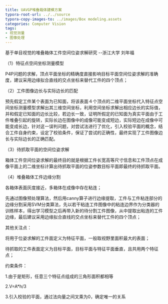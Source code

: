 ```yaml
---
title: UAVGP堆叠箱体建模方案
typora-root-url: ../../source
typora-copy-images-to: ../images/Box modeling.assets
categories: Computer Vision
tags:
- 视觉测量
- 图像处理
---
```


基于单目视觉的堆叠箱体工件空间位姿求解研究 --浙江大学 刘年福

（1）特征点空间坐标测量模型

P4P问题的求解，顶点平面坐标的精确度直接影响目标平面空间位姿求解的准确度，建议采用边缘拟合直线的交点坐标来替代工件的四个顶点；

（2）工件图像边长与实际边长的匹配

预先假定工件某个表面为已知面，将该表面４个顶点的二维平面坐标代入特征点空间坐标测量模型求解出其三维空间坐标，利用空间坐标求解出相应边长的实际值，并和假定已知面的边长比较，若边长一致，证明所假定的已知面为真实平面由于工件堆叠引起的旋转，实际长边在图像中的成像可能变成短边，实际短边在成像中可能变成长边，针对这一误判问题，对尝试法进行了优化，引入校验平面的概念，结合工件自身约束，设定了校验条件，保证了尝试的正确性，最终实现了工件图像边长与实际边长的正确匹配。

（3）待抓取平面的空间位姿求解

箱体工件空间位姿求解的最终目的就是根据工件长宽高等尺寸信息和工件顶点在成像平面上的二维坐标计算出待抓取平面的位姿参数目标平面即最终的待抓取平面。

（4）堆叠箱体工件边缘分割

各箱体表面灰度接近，多箱体在成像中存在粘连；

先通过图像预处理算法，然后用canny算子进行边缘提取，工件与工件粘连部分的边缘分割采用SVM分类算法，先以若干粘连工件图像中的粘连边界作为分类器的训练样本，得出学习模型之后再带入新的待分割工件图像，从中提取出粘连的工件边缘，最后建议采用边缘拟合直线的交点坐标来替代工件的四个顶点；

其他关注点：

将用于位姿求解的工件面定义为特征平面，一般取视野里面积最大的表面；

待抓取的工件表面定义为目标平面，目标平面与特征平面垂直，且共用两个特征点；

约束条件：

1.由于是矩形，任意三个特征点组成的三角形面积都相等

2.V=A*h/3

3.引入校验的平面，通过法向量之间叉乘为0，确定唯一的关系



